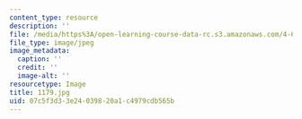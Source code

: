 ```yaml
---
content_type: resource
description: ''
file: /media/https%3A/open-learning-course-data-rc.s3.amazonaws.com/4-615-the-architecture-of-cairo-spring-2002/07c5f3d33e24039820a1c4979cdb565b_1179.jpg
file_type: image/jpeg
image_metadata:
  caption: ''
  credit: ''
  image-alt: ''
resourcetype: Image
title: 1179.jpg
uid: 07c5f3d3-3e24-0398-20a1-c4979cdb565b
---
```

